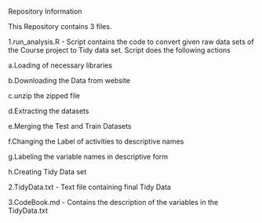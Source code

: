 Repository Information

This Repository contains 3 files.

1.run_analysis.R - Script contains the code to convert given raw data sets of the Course project to Tidy data set.
Script does the following actions

a.Loading of necessary libraries

b.Downloading the Data from website

c.unzip the zipped file

d.Extracting the datasets

e.Merging the Test and Train Datasets

f.Changing the Label of activities to descriptive names

g.Labeling the variable names in descriptive form 

h.Creating Tidy Data set 

2.TidyData.txt - Text file containing final Tidy Data 

3.CodeBook.md - Contains the description of the variables in the TidyData.txt
